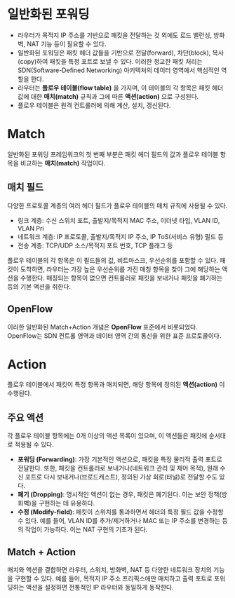 # 일반화된 포워딩
- 라우터가 목적지 IP 주소를 기반으로 패킷을 전달하는 것 외에도 로드 밸런싱, 방화벽, NAT 기능 등이 필요할 수 있다.
- 일반화된 포워딩은 패킷 헤더 값들을 기반으로 전달(forward), 차단(block), 복사(copy)하여 패킷을 특정 포트로 보낼 수 있다. 이러한 정교한 패킷 처리는 SDN(Software-Defined Networking) 아키텍처의 데이터 영역에서 핵심적인 역할을 한다.
- 라우터는 **플로우 테이블(flow table)** 을 가지며, 이 테이블의 각 항목은 패킷 헤더 값에 대한 **매치(match)** 규칙과 그에 따른 **액션(action)** 으로 구성된다.
- 플로우 테이블은 원격 컨트롤러에 의해 계산, 설치, 갱신된다.
# Match
일반화된 포워딩 프레임워크의 첫 번째 부분은 패킷 헤더 필드의 값과 플로우 테이블 항목을 비교하는 **매치(match)** 작업이다.
## 매치 필드
다양한 프로토콜 계층의 여러 헤더 필드가 플로우 테이블의 매치 규칙에 사용될 수 있다.
- 링크 계층: 수신 스위치 포트, 출발지/목적지 MAC 주소, 이더넷 타입, VLAN ID, VLAN Pri
- 네트워크 계층: IP 프로토콜, 출발지/목적지 IP 주소, IP ToS(서비스 유형) 필드 등
- 전송 계층: TCP/UDP 소스/목적지 포트 번호, TCP 플래그 등
    
플로우 테이블의 각 항목은 이 필드들의 값, 비트마스크, 우선순위를 포함할 수 있다. 
패킷이 도착하면, 라우터는 가장 높은 우선순위를 가진 매칭 항목을 찾아 그에 해당하는 액션을 수행한다. 매칭되는 항목이 없으면 컨트롤러로 패킷을 보내거나 패킷을 폐기하는 등의 기본 액션을 취한다.
## OpenFlow
이러한 일반화된 Match+Action 개념은 **OpenFlow** 표준에서 비롯되었다. OpenFlow는 SDN 컨트롤 영역과 데이터 영역 간의 통신을 위한 표준 프로토콜이다.

# Action
플로우 테이블에서 패킷이 특정 항목과 매치되면, 해당 항목에 정의된 **액션(action)** 이 수행된다.
## 주요 액션
각 플로우 테이블 항목에는 0개 이상의 액션 목록이 있으며, 이 액션들은 패킷에 순서대로 적용될 수 있다.
- **포워딩 (Forwarding)**: 가장 기본적인 액션으로, 패킷을 특정 물리적 출력 포트로 전달한다. 또한, 패킷을 컨트롤러로 보내거나(네트워크 관리 및 제어 목적), 원래 수신 포트로 다시 보내거나(브로드캐스트), 정의된 가상 회로(터널)로 전달할 수도 있다.
- **폐기 (Dropping)**: 명시적인 액션이 없는 경우, 패킷은 폐기된다. 이는 보안 정책(방화벽)을 구현하는 데 유용하다.
- **수정 (Modify-field)**: 패킷이 스위치를 통과하면서 헤더의 특정 필드 값을 수정할 수 있다. 예를 들어, VLAN ID를 추가/제거하거나 MAC 또는 IP 주소를 변경하는 등의 작업이 가능하다. 이는 NAT 구현의 기초가 된다.
## Match + Action
매치와 액션을 결합하면 라우터, 스위치, 방화벽, NAT 등 다양한 네트워크 장치의 기능을 구현할 수 있다.
예를 들어, 목적지 IP 주소 프리픽스에만 매치하고 출력 포트로 포워딩하는 액션을 설정하면 전통적인 IP 라우터와 동일하게 동작한다.
